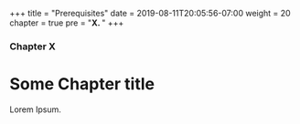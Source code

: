 +++
title = "Prerequisites"
date = 2019-08-11T20:05:56-07:00
weight = 20
chapter = true
pre = "<b>X. </b>"
+++

### Chapter X

# Some Chapter title

Lorem Ipsum.